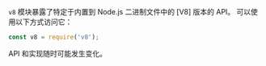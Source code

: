 
<!--introduced_in=v4.0.0-->

`v8` 模块暴露了特定于内置到 Node.js 二进制文件中的 [V8] 版本的 API。
可以使用以下方式访问它：

```js
const v8 = require('v8');
```

API 和实现随时可能发生变化。

